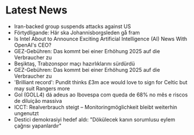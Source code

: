 # Latest News
-  Iran-backed group suspends attacks against US
-  Förtydligande: Här ska Johannisborgsleden gå fram
-  Is Intel About to Announce Exciting Artificial Intelligence (AI) News With OpenAI's CEO?
-  GEZ-Gebühren: Das kommt bei einer Erhöhung 2025 auf die Verbraucher zu
-  Beşiktaş, Trabzonspor maçı hazırlıklarını sürdürdü
-  GEZ-Gebühren: Das kommt bei einer Erhöhung 2025 auf die Verbraucher zu
-  'Brilliant record': Pundit thinks £3m ace would love to sign for Celtic but may suit Rangers more
-  Gol (GOLL4) dá adeus ao Ibovespa com queda de 68% no mês e riscos de diluição massiva
-  ICCT: Realverbrauch steigt – Monitoringmöglichkeit bleibt weiterhin ungenutzt
-  Destici demokrasiyi hedef aldı: "Dökülecek kanın sorumlusu eylem çağrısı yapanlardır"
